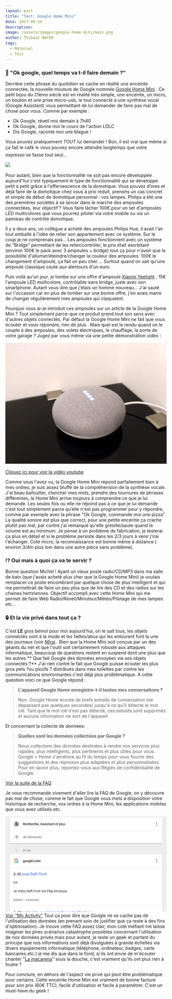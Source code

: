 ```yaml
---
layout: post
title: "Test: Google Home Mini"
date: 2017-09-24
description:
image: /assets/images/google-home-mini/main.png
author: Thibaut BAYER
tags:
  - Materiel
  - Test
---
```


### 💬 "Ok google, quel temps va t-il faire demain ?"
Derrière cette phrase du quotidien se cache en réalité une enceinte connectée, la nouvelle mouture de Google nommée [Google Home Mini](https://store.google.com/fr/product/google_home_mini) .
Ce petit bijou du 21ème siècle est en réalité très simple, une enceinte, un micro, un bouton et une prise micro-usb, le tout connecté à une synthèse vocal (Google Assistant) vous permettant de lui demander de faire pas mal de chose pour vous.
Comme par exemple :

* Ok Google, réveil moi demain à 7h40
* Ok Google, donne moi le cours de l'action LDLC
* Dis Google, raconte moi une blague !

Vous pouvez pratiquement TOUT lui demander ! Bon, il est vrai que même si ça fait le café ☕ vous pouvez encore attendre longtemps que votre expresso se fasse tout seul...

![](https://media.giphy.com/media/l2SpVy7i0IEIH8RKo/giphy.gif)

Pour autant, bien que la fonctionnalité ne soit pas encore développée aujourd'hui c'est typiquement le type de fonctionnalité qui se développe petit à petit grâce à l'effervescence de la domotique. Vous pouvez d’ores et déjà faire de la domotique chez vous à prix réduit, prenons un cas concret et simple de début de domotique personnel : vos lampes.
Philips a été une des premières sociétés à se lancer dans le marché des ampoules connectées, leur objectif ? Vous faire lâcher 100€ pour un set d'ampoules LED multicolores que vous pourrez piloter via votre mobile ou via un panneau de contrôle domotique.

Il y a deux ans, un collègue a acheté des ampoules Philips Hue, il avait l'air tout emballé à l'idée de relier son appartement avec ce système. Sur le coup je ne comprenais pas... Les ampoules fonctionnent avec un système de "Bridge" permettant de les relier/contrôler, le prix était exorbitant (environ 100€ le pack avec 3 ampoules + bridge) tout ça pour n'avoir que la possibilité d'allumer/éteindre/changer la couleur des ampoules. 100€ le changement d'ampoule, ça fait un peu cher ... Surtout quand on sait qu'une ampoule classique coute aux alentours d'un euro.

Puis voilà qu'un jour, je tombe sur une offre d'ampoule [Xiaomi Yeelight](https://xiaomi-mi.com/smart-lighting/xiaomi-yeelight-smart-led-bulb-ipl-e27/) , 15€ l'ampoule LED multicolore, contrôlable sans bridge, juste avec son smartphone. Autant vous dire que j'étais un homme nouveau... J'ai sauté sur l'occasion car en plus de tomber sur une bonne offre, j'en avais marre de changer régulièrement mes ampoules qui claquaient.

Pourquoi vous ai-je introduit ces ampoules sur un article de la Google Home Mini ? Tout simplement parce-que ce produit prend tout son sens avec d'autres objets connectés. Par défaut la Google Home Mini ne fait que vous écouter et vous répondre, rien de plus . Mais quel est le rendu quand on le couple à des ampoules, des volets électriques, le chauffage, la porte de votre garage ?
Jugez par vous même via une petite démonstration vidéo :

![](/assets/images/google-home-mini/2.png)

[Cliquez ici pour voir la vidéo youtube](https://youtu.be/tyaVDoQAvlw)


Comme vous l'avez vu, la Google Home Mini répond parfaitement bien à mes ordres, je suis assez bluffé de la compréhension de la synthèse vocale. J'ai beau bafouiller, chercher mes mots, prendre des tournures de phrases différentes, la Home Mini arrive toujours à comprendre ce que je lui demande. Les seules fois ou elle ne répond pas à ce que je lui demande c'est tout simplement parce qu’elle n'est pas programmer pour y répondre, comme par exemple avec la phrase "Ok Google, commande moi une pizza". La qualité sonore est plus que correct, pour une petite enceinte ça crache plutôt pas mal, par contre j'ai remarqué qu'elle grésille/saute quand le volume est au minimum. Je pense à un problème de fabrication, je testerai ça plus en détail et si le problème persiste dans les 2/3 jours à venir j'irai l'échanger.
Coté micro, la reconnaissance est bonne même à distance ( environ 3/4m plus loin dans une autre pièce sans problème).

### ⁉️️ Oui mais à quoi ça va te servir ?
Bonne question Michel ! Ayant un vieux poste radio/CD/MP3 dans ma salle de bain (que j'avais acheté plus cher que la Google Home Mini) je voulais remplacer ce poste encombrant par quelque chose de plus intelligent et qui me permettrait de faire un peu plus que de lire des CD et des radios sur les chaines hertziennes.
Objectif accompli avec cette Home Mini qui me permet de faire Web Radio/Réveil/Minuteur/Météo/Pilotage de mes lampes etc...

### 🔒 Et la vie privé dans tout ça ?
C'est **LE** gros bémol pour moi aujourd'hui, on le sait tous, les objets connectés sont à la mode et les failles/abus qui les entourent font la une des journaux (voir [Mirai](https://fr.wikipedia.org/wiki/Mirai_(logiciel_malveillant)) . Bien que la Home Mini soit conçue par un des géants du net et que l'outil soit certainement robuste aux attaques informatique, beaucoup de questions restent en suspend dont une plus que les autres ** Que fait Google des données envoyées via ses objets connectés ?**
J'ai rien contre le fait que Google puisse écouter les plus gros pets ?ou ploufs ? distribués dans mes toilettes par contre les communications environnantes c'est déjà plus problématique.
A cette question voici ce que Google répond :
>  **L'appareil Google Home enregistre-t-il toutes mes conversations ?**

>Non. Google Home écoute de brefs extraits de conversation (ne dépassant pas quelques secondes) jusqu'à ce qu'il détecte le mot clé. Tant que le mot clé n'est pas détecté, ces extraits sont supprimés et aucune information ne sort de l'appareil

Et concernant la collecte de données:
> **Quelles sont les données collectées par Google ?**

> Nous collectons des données destinées à rendre nos services plus rapides, plus intelligents, plus pertinents et plus utiles pour vous. Google > Home s'améliore au fil du temps pour vous fournir des suggestions et des réponses plus adaptées et plus personnalisées. Pour en savoir plus, reportez-vous aux Règles de confidentialité de Google.

[Voir la suite de la FAQ](https://support.google.com/googlehome/answer/7072285?hl=fr)

Je vous recommande vivement d'aller lire la FAQ de Google, on y découvre pas mal de chose, comme le fait que Google vous mets à disposition votre historique de recherche, vos ordres à la Home Mini, les applications mobiles que vous avez utilisés etc.

![](/assets/images/google-home-mini/my-activity.png)
[Voir "My Activity"](https://myactivity.google.com/myactivity)
Tout ça pour dire que Google ne se cache pas de l'utilisation des données (en prenant soin de justifier que ça reste à des fins d'optimisation).
Je trouve cette FAQ assez clair, mon coté méfiant me laisse imaginer les pires scénarios catastrophe possibles concernant l'utilisation de nos données privés mais pour autant, je reste un geek et partant du principe que nos informations sont déjà divulguées à grande échelles via divers équipements informatique (téléphone, ordinateur, badges, carte bancaires etc.) je me dis que dans le fond, si ils ont envie de m'écouter chanter "[La macarena](https://www.youtube.com/watch?v=anzzNp8HlVQ)" sous la douche, c'est vraiment qu'ils ont plus rien à foutre ?

Pour conclure, en dehors de l'aspect vie privé qui peut être problématique pour certains. Cette enceinte Home Mini est vraiment de bonne facture pour son prix (60€ TTC), facile d'utilisation et facile à paramétrer. C'est un must-have du geek !
